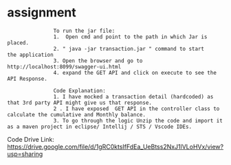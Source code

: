 # assignment
                   To run the jar file:
                   1.  Open cmd and point to the path in which Jar is placed.
                   2. " java -jar transaction.jar " command to start the application
                   3. Open the browser and go to http://localhost:8099/swagger-ui.html
                   4. expand the GET API and click on execute to see the API Response.

                   Code Explanation:
                   1. I have mocked a transaction detail (hardcoded) as that 3rd party API might give us that response.
                   2 . I have exposed  GET API in the controller class to calculate the cumulative and Monthly balance.
                   3. To go through the logic Unzip the code and import it as a maven project in eclipse/ Intellij / STS / Vscode IDEs.
                 
Code Drive Link:  https://drive.google.com/file/d/1gRC0ktsIfFdEa_UeBtss2NxJ1lVLoHVx/view?usp=sharing
